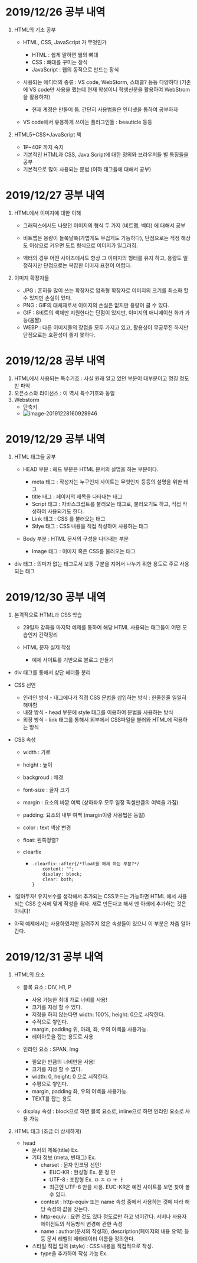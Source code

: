 # **2019/12/26 공부 내역**



1. HTML의 기초 공부

   - HTML, CSS, JavaScript 가 무엇인가

     - HTML : 쉽게 말하면 웹의 뼈대
     - CSS : 뼈대를 꾸미는 장식
     - JavaScript : 웹의 동적으로 만드는 장식

   - 사용되는 에디터의 종류 : VS code, WebStorm, 스테클? 등등 다양하다 (기존에 VS code만 사용을 했는데 현재 학생이니 학생신분을 활용하여 WebStrom을 활용하자)

     - 현재 계정은 만들어 둠. 간단히 사용법들은 인터넷을 통하여 공부하자

   - VS code에서 유용하게 쓰이는 플러그인들 : beauticle 등등

     

2. HTML5+CSS+JavaScript 책

   - 1P~40P 까지 숙지
   - 기본적인 HTML과 CSS, Java Script에 대한 정의와 브라우저들 별 특징들을 공부
   - 기본적으로 많이 사용되는 문법 (이하 태그들에 대해서 공부)



# **2019/12/27 공부 내역**



1. HTML에서 이미지에 대한 이해

   - 그래픽스에서도 나왔던 이미지의 형식 두 가지 (비트맵, 벡터) 에 대해서 공부

   - 비트맵은 용량이 들쭉날쭉(가볍게도 무겁게도 가능하다), 단점으로는 적정 해상도 이상으로 키우면 도트 형식으로 이미지가 일그러짐.

   - 벡터의 경우 어떤 사이즈에서도 항상 그 이미지의 형태를 유지 하고, 용량도 일정하지만 단점으로는 복잡한 이미지 표현이 어렵다.

     

2. 이미지 확장자들
   - JPG : 흔히들 많이 쓰는 확장자로 압축형 확장자로 이미지의 크기를 최소화 할 수 있지만 손실이 있다.
   - PNG : GIF의 대체재로서 이미지의 손실은 없지만 용량이 클 수 있다.
   - GIF : 8비트의 색체만 지원한다는 단점이 있지만, 이미지의 애니메이션 화가 가능(움짤)
   - WEBP : 다른 이미지들의 장점을 모두 가지고 있고, 활용성이 무궁무진 하지만 단점으로는 호환성이 좋지 못하다.



# **2019/12/28 공부 내역**



1. HTML에서 사용되는 특수기호 : 사실 원래 알고 있던 부분이 대부분이고 명칭 정도만 파악
2. 오픈소스와 라이선스 : 이 역시 특수기호와 동일
3. Webstorm
   - 단축키
   - ![image-20191228160929946](C:\Users\Moon\AppData\Roaming\Typora\typora-user-images\image-20191228160929946.png)



# **2019/12/29 공부 내역**

1. HTML 태그들 공부

   - HEAD 부분 : 헤드 부분은  HTML 문서의 설명을 하는 부분이다.
     - meta 태그 : 작성자는 누구인지 사이트는 무엇인지 등등의 설명을 위한 태그
     - title 태그 : 페이지의 제목을 나타내는 태그
     - Script 태그 : 자바스크립트를 불러오는 태그로, 불러오기도 하고, 직접 작성하여 사용되기도 한다.
     - Link 태그 : CSS 를 불러오는 태그
     - Stlye 태그 : CSS 내용을 직접 작성하여 사용하는 태그

   - Body 부분 : HTML 문서의 구성을 나타내는 부분

     - Image 태그 : 이미지 혹은 CSS를 불러오는 태그
- div 태그 : 의미가 없는 태그로서 보통 구분을 지어서 나누기 위한 용도로 주로 사용되는 태그



# **2019/12/30 공부 내역**

1. 본격적으로 HTML과 CSS 학습

   - 29일자 강좌들 마지막 예제를 통하여 해당 HTML 사용되는 태그들이 어떤 모습인지 간략정리
   
   - HTML 문자 실제 작성
     - 예제 사이트를 기반으로 블로그 만들기
  - div 태그를 통해서 상단 헤더들 분리
   
   - CSS 선언
     - 인라인 방식 - 태그에다가 직접 CSS 문법을 삽입하는 방식 : 한줄한줄 일일히 해야함
     - 내장 방식 - head 부분에 style 태그를 이용하여 문법을 사용하는 방식
     - 외장 방식 - link 태그를 통해서 외부에서 CSS파일을 불러와 HTML에 적용하는 방식
   
   - CSS 속성
   
     - width : 가로 
     
     - height : 높이
     
     - backgroud : 배경
     
     - font-size : 글자 크기
     
     - margin : 요소의 바깥 여백 (상하좌우 모두 일정 픽셀만큼의 여백을 가짐)
     
     - padding: 요소의 내부 여백 (margin이랑 사용법은 동일)
     
     - color : text 색상 변경
     
     - float: 왼쪽정렬?
     
     - clearfix
     
       - ```
         .clearfix::after{/*float을 해제 하는 부분?*/
             content: "";
             display: block;
             clear: both;
         }
         ```
     
       
   
   - !알아두자! 유지보수를 생각해서 추가되는 CSS코드는 가능하면 HTML 에서 사용되는 CSS  순서에 맞게 작성을 하자. 새로 만든다고 해서 맨 아래에 추가하는 것은 아니다!
   
   - 아직 예제에서는 사용하였지만 알려주지 않은 속성들이 있으니 이 부분은 차츰 알아간다.



# **2019/12/31 공부 내역**

1. HTML의 요소

   - 블록 요소 : DIV, H1, P
     - 사용 가능한 최대 가로 너비를 사용!
     - 크기를 지정 할 수 있다.
     - 지정을 하지 않는다면 width: 100%, height: 0으로 시작한다.
     - 수직으로 쌓인다.
     - margin, padding 위, 아래, 좌, 우의 여백을 사용가능.
     - 레이아웃을 잡는 용도로 사용
   - 인라인 요소 : SPAN, Img
     - 필요한 만큼의 너비만을 사용!
     - 크기를 지정 할 수 없다.
     - width: 0, height: 0 으로 시작한다.
     - 수평으로 쌓인다.
     - margin, padding 좌, 우의 여백을 사용가능.
     - TEXT를 잡는 용도

   - display 속성 : block으로 하면 블록 요소로, inline으로 하면 인라인 요소로 사용 가능

2. HTML 태그 (조금 더 상세하게)

   - head
     - 문서의 제목(title) 	Ex. <title> 제목 </title>
     - 기타 정보 (meta, 빈태그)     Ex. <meta charset="UTF-8">
       - charset : 문자 인코딩 선언!
         - EUC-KR : 완성형 	Ex. 문 정 민
         - UTF-8 : 조합형        Ex. ㅁ ㅈ ㅁ ㅜ ㅏ
         - 최근엔 UTF-8 만을 사용. EUC-KR은 예전 사이트를 보면 찾아 볼 수 있다.
       - contest : http-equiv 또는 name 속성 중에서 사용하는 것에 따라 해당 속성의 값을 갖는다.
       - http-equiv : 요런 것도 있다 정도로만 하고 넘어간다. 서버나 사용자 에이전트의 작동방식 변경에 관한 속성
       - name : author(문서의 작성자), description(페이지의 내용 요약)  등등 문서 레벨의 메타데이터 이름을 정의한다.
     - 스타일 직접 입력 (style) : CSS 내용을 직접적으로 작성.
       - type을 추가하여 작성 가능 Ex. <style type="text/css"> 물론 HTML5에서는 생략됨.
       - body에서도 동작이 되긴한다. 딱히 문제는 없다! 다만 HTML에서 동작하는 효율이 좋지는 못하다.
     - 스타일 외부에서 가져와서 연결 (link, 빈태그) : 보통 CSS에서 스타일 불러오기    Ex. <link rel="stylesheet" href="./main.css">
       - crossorigin(HTML5에서 추가 된 속성) : 현재로선 몰라도 됨.
       - href : 링크된 리소스 URL을 나타내는 속성 (쉽게 생각하면 CSS의 경로)
       - hreflang : 링크된 리소스의 언어로 href 속성이 존재할때만 사용. (보통 생략)
       - rel : 링크된 문서와 현재 문서의 관계, 보통 stylesheet나 icon 을 주로 사용
       - MIME type
         - text/plain
         - text/html
         - image/jpeg
         - image/png
         - audio/mpeg 등등
       - BASE   Ex. <base href="./css/">
         - 상대 경로로 사용 할 수 있는 것을 기준으로 만드는 것.
         - Base태그는 HTML 문서에서 하나만 작성 가능
         - Base 태그는 모든 태그의 경로에서 사용이 되기때문에 잘 사용해야 한다





# **2020/01/01 공부 내역**



1. Body 태그 상세하게

   - header 태그 : 헤드부분을 나타내는 태그 <전역 속성만 포함한다> (header 안에는 다른 header나 footer가 들어갈 수 없다.)
   - footer  태그 : 작성자 구획, 저작권,데이터, 관련문서의 링크에 대한 정보를 말한다 (이를 테면 홈페이지의 맨아래 전화번호나 정보가 적힌 바를 말한다. footer 안에는 다른 header나 footer가 들어갈 수 없다.)
   - ul 및 li 태그: 리스트를 만드는 태그
   - h1~h6 태그 : 6단계의 문서 제목을 구현하는 태그 (전역속성 만 사용)
     - 제목 폰트의 크기를 줄이기 위해 낮은 단계를 사용하는 것이 아닌 CSS에서 font-size 속성을 사용하여 줄인다.
     - 제목은 항상 순서대로 h1, h2 ```` 순차적으로 사용을 해야 한다.
     - h1은 페이지 별로 한번만 사용!
   - Main 태그 (블럭) : 문서나 앱 <body>의 주요 컨텐츠를 나타낸다.
     - 문서에 하나 태그만 존재해야 한다.
     - ie에서 지원을 안함.
   - article 태그 (블럭) : 독립적으로 구분되거나 재사용되는 영역 (이를테면 기사나 신문 블로그 글)
     - 일반적으로 h1~h6중 하나를 포함하여 식별
     - time의 datetime속성으로 작성됨 
   - section 태그 (블럭) : 문서의 일반적인 영역
     - h1~h6 중 하나를 포함하여 식별
     - section 안에 article 이 있을 수 있고, 반대 또한 가능하다.
   - aside 태그 (블럭) : 문서의 별도 콘텐츠 (섹션 태그 옆에 떨어져 있는 사이드 영역에 사용되는 태그)
     
- ![image-20200101183138982](C:\Users\Moon\AppData\Roaming\Typora\typora-user-images\image-20200101183138982.png)
  
- nav 태그(블럭) : 네비게이션바, 다른 페이지 링크를 제공하는 영역
  
     - <nav>
           <a herf="/html/"></a>
    </nav>
    
  - 위의 요소는 HTML 에디터로 참조(더블 클릭)
  
- address 태그
  
     - body, article, footer 등등에 연락처 정보를 제공하기 위한 태그
  - ![image-20200101184643731](C:\Users\Moon\AppData\Roaming\Typora\typora-user-images\image-20200101184643731.png)
  
- div 태그 : 의미가 없는 태그로 콘텐츠 영역 설정
  
- ol,ul,li 태그 : li는 각 정렬된 항목이고, ol은 정렬된 목록, ul은 정렬되지 않은 목록
  
     - li는 ol이나 ul 안에서만 사용가능 또한 li를 무조건 포함이 되어야 한다.
     - ol의 속성
       - reversed :항목 역순 (ie에선 지원X) Ex. <ol reversed>
       - start : 숫자 시작값 Ex. <ol start="4">
       - type : 항복에 매겨는 번호의 유형 Ex. <ol type="A">
     -  li의 속성
    - value 항목의 순서 설정 절대값으로 다시 지정됨 Ex. <li value="2">
   
- dl, dt, dd 태그
  
     - dt(용어) dd(정의) dl(왼쪽 두개의 전체 집합) 설정
     - ![image-20200101193629475](C:\Users\Moon\AppData\Roaming\Typora\typora-user-images\image-20200101193629475.png)
  - dl 안에는 무조건 dt와 dd만 들어가야 한다.
  
- p 태그 : 하나의 문단을 설정.
  
  - 일반적으로 정보통신 보조기기에서 다음 문단으로 넘아가는 기능을 단축키를 제공함.
  
- hr 태그 (빈태그) : 문단의 분리를 위해 설정, 수평선을 만듬. Ex. <hr />
  
  - CSS 를 통해서 이 수평선을 꾸밀 수 있음.
  
- br 태그 : 줄 바꿈
  
- pre 태그 : 서식이 미리 지정된 텍스트를 설정 즉, html에서 쓴 그대로 나옴
  
  - 기본적으로 고딕, Monospace 글꼴로 설정이 됨.
  
- blockquote 태그 : 인용문을 만들때 설정
  
  - cite 속성 : 인용된 정보의 URL
  





# **2020/01/02 공부 내역**



1. CSS 상세

   - 문법 : 선택자 { 속성 : 속성값; 속성 : 속성값;}

   - 주석 다는 법 : /* */

   - @import : CSS에서 다른 외부의 CSS 를 불러오는 방법 Ex. @import url("./test.css");

   - 선택자

     - 기본선택자

       - 전체 선택자 = *
       - 태그 선택자 = E = 태그 이름으로 검색
       - 클래스 선택자 = .E = 클래스 속성 값으로 검색
       - 아이디 선택자 = #E = ID 속성 값으로 검색

     - 복합 선택자

       - 일치 선택자 = EF = E와 F를 동시에 만족하는 요소 선택 (Ex. span.orange(블라블라))
       - 자식 선택자 = E > F = E의 자식 요소인 F를 선택 (Ex. ul  > .orange {블라블라} )
       - 후손(하위) 선택자 = E F = E의 하위 요소 F를 선택 (Ex. div .orange{블라블라})
       - 인접 형제 선택자 = E + F = E의 다음 형제 요소 F 하나만 선택 (Ex. .orange + li{블라블라})
       - 일반 형제 선택자 = E - F = E의 다음 형제 요소 F를 모두 선택 (Ex. .orange - li{블라블라})

     - 가상 클래스 선택자 (앞에 :이 한 개 붙음, 두 개는 가상 요소이니 구분하자!)

       - Hover = E:hover = E에 마우스 포인터가 올라가 있는 동안에만 E 선택 (Ex. a:hover{블라블라})
       - Active = E:active = E를 마우스로 클릭하는 동안에만 E 선택 (Ex. a:active{블라블라})
       - Focus = E:focus = E가 포커스 된 동안에만 E 선택 <대화형 콘텐츠에서 사용가능 : input, img, tabindex> (Ex. input:focus{블라블라})
       - First Child = E:first-child = E가 형제 요소 중 첫번째 요소라면 선택
       - ![image-20200102184039198](C:\Users\Moon\AppData\Roaming\Typora\typora-user-images\image-20200102184039198.png)
       - Last Child = E:last-child = E가 형제 요소 중 마지막 요소라면 선택
       - Nth Child = E:nth-child(n) = E의 형제 요소 중 n 번째 요소를 선택 (n을 쓰면 0부터, 다른 숫자를 넣으면 그 수만)
       - child 시리즈 사용시 주의사항 : 코드의 오른쪽에서 왼쪽으로 해석하자!
       - Nth of Type = E:nth-of-type(n) = E의 타입(태그이름)과 동일한 타입인 형제 요수 중 E가 n번째 라면 선택
       - 부정 선택자 = E:not(S) = S가 아닌 E 선택 (Ex. .fruits li:not(.stroawberry){블라블라})

     - 가상 요소 선택자 (:: 두개가 붙는다.)

       - Before = E::before = E 요소 내부의 앞에, 내용을 삽입
       - ![image-20200102190605160](C:\Users\Moon\AppData\Roaming\Typora\typora-user-images\image-20200102190605160.png)
       - After = E::after = E 요소 내부의 뒤에 내용 삽입
       - ![image-20200102190945341](C:\Users\Moon\AppData\Roaming\Typora\typora-user-images\image-20200102190945341.png)

     - 속성 선택자

       - attr = [attr] = 속성 attr을 포함하는 요소 선택

       - ![image-20200102191453632](C:\Users\Moon\AppData\Roaming\Typora\typora-user-images\image-20200102191453632.png)

       - (attr=value)  = [attr=value] = 속성 attr을 포함하여 속성 값이 value인 요소 선택

       - ![image-20200102191652473](C:\Users\Moon\AppData\Roaming\Typora\typora-user-images\image-20200102191652473.png)

       - (attr^=value) = [attr^=value] = 속성 attr을 포함하여 속성 값이 value로 시작하는 요소 선택

       - ![image-20200102191921695](C:\Users\Moon\AppData\Roaming\Typora\typora-user-images\image-20200102191921695.png)

       - (attr$=value) = [attr$=value] = 속성 attr을 포함하여 속성 값이 value로 끝나는 요소 선택

         

   - 상속
     
     - ![image-20200102192219895](C:\Users\Moon\AppData\Roaming\Typora\typora-user-images\image-20200102192219895.png)
   - 우선 순위
     - ![image-20200102192420066](C:\Users\Moon\AppData\Roaming\Typora\typora-user-images\image-20200102192420066.png)
     - !important : 모든 선언을 무시하고 가장 우선! 점수로 치면 무한대
       - Ex. div {color : red !important;}
     - 인라인 선언방식(HTML style속성 사용) : 매우 높은 우선 순위,점수로 치면 1000점
     - ID 선택자 : 높은 순위, 점수로 치면 100점
     - 클래스 선택자 : 중간, 순위 점수로 치면 10점
     - 태그 선택자 : 낮은, 순위 점수로 치면 1점
     - 전체 선택자 : 꼴등, 0점
     - 상속 : 우선시 되지 않음!





# **2020/01/03 공부 내역**



1. CSS 에서 사용되는 단위
   - px (픽셀) : 기본적으로 가장 많이 사용되는 단위 , 기본적으로 부모의 가로사이즈에 영향을 받음.
   - % : 기본적으로 부모의 가로사이즈에 영향을 받음.
   - em : 자기 자신의 폰트 크기에 영향을 받음 (계산법 : em x font-size = 크기, Ex. 30em x 10px = 300px), 폰트에다가 사용시 기본 폰트 크기에 배수.
   - rem : HTML에 지정한 폰트사이즈에 영향을 받음.
   - vw :  뷰포트의 가로 사이즈 (viewport width), 기본적으로 100분율로 계산됨 (50vw = 50%)
   - vh :  뷰포트의 세로 사이즈 즉, 높이 (viewport height), 기본적으로 100분율로 계산됨 (50vh = 50%)
   - vmin : 뷰포트의 최소 너비 (사용법은 위와 동일)
   - vmax : 뷰포트의 최대 너비 (사용법은 위와 동일)



# **2020/01/04 공부 내역**



1. CSS 속성

   - width : 가로의 너비 조정

     - auto : 브라우저가 너비를 계산 px, em, cm 등 단위로 지정

   - height : 세로의 너비 조정

     - width 와 동일하게 사용됨.

   - width와 height의 경우 블록 요소이냐 인라인 요소이냐에 따라서 다른데, div와 같이 블록 요소는 auto 값이 width는 100%, height는 0으로 되어있고, span과 같이 인라인의 경우 width와 height 모두 0으로 시작을 한다. 

   - max-width : 요소의 최대 가로너비 지정

   - min-width : 요소의 최대 가로 너비 지정

   - max-height, min-height : 요소의 최대 및 최소 세로 너비 지정

   - margin : 요소의 외부의 즉, 바깥 여백을 지정하는 것

     - %를 사용할 경우 부모 요소의 %만큼 사용된다.
     - ![image-20200104180849516](C:\Users\Moon\AppData\Roaming\Typora\typora-user-images\image-20200104180849516.png)
     - margin-top,bottom,left,right : 이와 같이 각 방향 별로 개별 지정이 가능.
     - 마진 중복 : 마진의 특정 값들이 중복이 되어 합쳐지는 현상
       - ![image-20200104181317940](C:\Users\Moon\AppData\Roaming\Typora\typora-user-images\image-20200104181317940.png)
       - 버그는 아니기에 이를 우회하거나 활용을 할 수 있다.
       - 계산법
       - ![image-20200104194206094](C:\Users\Moon\AppData\Roaming\Typora\typora-user-images\image-20200104194206094.png)

   - padding

     - 요소의 내부 여백을 지정!

     - 사용하는 건 margin이랑 동일!

     - 추가된 padding의 값만큼 요소가 커지는 현상이 있다.

     - 수동으로 맞춰서 크기 조절을 해서 하는 방법도 있고, **box-sizing : border-box; 를 사용하면 자동으로 계산을 하여 조절 해줌.**

       ​	

   - border

     - 요소의 테투리 선을 지정!
     - border-width : 선의 두께, 기본값은 medium. 속성 : medium, thin, thick
     - border-style : 선의 종류, 기본값은 none. 속성 : none, hidden(숨김), solid(실선), dotted(점선), dashed(파선), double(두 줄선), groove(홈이 파여있는 모양선), ridge(솟은 모양), inset(요소 전체가 들어간 모양), outset(요소 전체가 나온 모양)
     - border-color : 선의 색상, 기본값은 black. 속성 : transparent (투명한 선) 및 색상
     - ![image-20200104195418588](C:\Users\Moon\AppData\Roaming\Typora\typora-user-images\image-20200104195418588.png)
     - ![image-20200104195607933](C:\Users\Moon\AppData\Roaming\Typora\typora-user-images\image-20200104195607933.png)
     - ![image-20200104195917103](C:\Users\Moon\AppData\Roaming\Typora\typora-user-images\image-20200104195917103.png)

   - box-sizing

     - content-box : 너비만으로 요소의 크기를 계산
     - border-box : 너비 + padding + border 를 포함한 요소의 크기를 계산

   - display

     - 요소의 박스 타입을 설정!
     - block : 블럭 요소
     - inline : 인라인 요소
     - inline-block : 인라인-블럭 요소
     - 기타 : table, table-cell, flex, none 등등

   - overflow

     - 요소의 크기 이상으로 내용이 넘쳤을 때 내용의 보여짐을 제어
     - visible : 넘친 부분을 자르지 않고그대로 보여줌
     - hidden : 넘친 부분을 잘라내고, 보이지 않도록 함.
     - scroll : 넘친부분을 잘라내고, 스크롤바를 이용하여 볼수 있도록
     - auto : 넘친 부분이 있을 경우에만 잘라내서 스크롤바를 사용!
     - opacity : 요소의 투명도를 지정 (0~1사이의 소수점 숫자)



# **2020/01/05 공부 내역**

1. 휴식!

 

# **2020/01/06 공부 내역**



1. CSS 문법
   - float : 요소를 좌우 방향을 띄움(수평정렬) , 속성
2. 영환이 과제만 존나함.





# **2020/01/07 공부 내역**

0. 강의 범위 : 모던 리액트 1장-08. input 까지

1. 리액트 시작

   - JSX : 리액트에서 컴포넌트 형태를 구성할 때 사용하는 기술.

   - Babel : JSX로 작성한 것을 자바스크립트로 변환 해 주는 도구.

     - 일정 규칙이 있을 때만 정상적으로 자바스크립트로 변환됨.
     - 태그를 열면 닫아주어야한다. 닫지 않는 태그의 경우는 셀프클로우즈 태그를 사용  Ex. <br />
     - 두 개 이상의 태그는 하나로 감싸져야 한다. <> </> 요걸로 하자! (프래그먼트)
     - 불러오는 방법이 조금 다르다. Class도 className이라고 사용한다.
     - 주석은 {/* 블라블라  */}, 태그 내부에서는 // 을 사용!

   - props : 컴포넌트에게 특정 값을 전달하는 것

   - useState : 컴포넌트 바뀌는 값 변경에 사용

     

